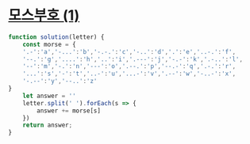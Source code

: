 # [모스부호 (1)](https://school.programmers.co.kr/learn/courses/30/lessons/120838)

```js
function solution(letter) {
    const morse = { 
    '.-':'a','-...':'b','-.-.':'c','-..':'d','.':'e','..-.':'f',
    '--.':'g','....':'h','..':'i','.---':'j','-.-':'k','.-..':'l',
    '--':'m','-.':'n','---':'o','.--.':'p','--.-':'q','.-.':'r',
    '...':'s','-':'t','..-':'u','...-':'v','.--':'w','-..-':'x',
    '-.--':'y','--..':'z'
}
    let answer = ''
    letter.split(' ').forEach(s => {
        answer += morse[s]
    })
    return answer;
}
```